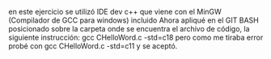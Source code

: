 en este ejercicio se utilizó IDE dev c++ que viene con el MinGW (Compilador de GCC para windows) incluido
Ahora apliqué en el GIT BASH posicionado sobre la carpeta onde se encuentra el archivo de código, la siguiente instrucción: gcc CHelloWord.c -std=c18 pero como me tiraba error probé con gcc CHelloWord.c -std=c11 y se aceptó.
